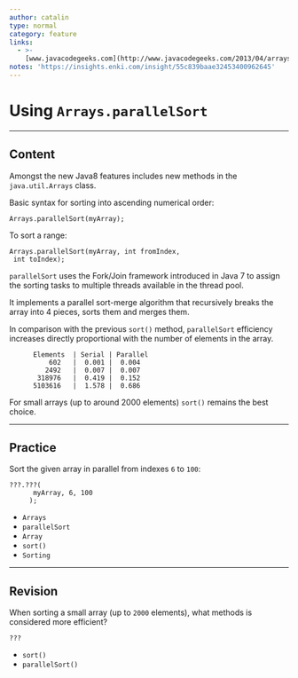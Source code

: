 ```yaml
---
author: catalin
type: normal
category: feature
links:
  - >-
    [www.javacodegeeks.com](http://www.javacodegeeks.com/2013/04/arrays-sort-versus-arrays-parallelsort.html){website}
notes: 'https://insights.enki.com/insight/55c839baae32453400962645'
---
```


# Using `Arrays.parallelSort`


---

## Content

Amongst the new Java8 features includes new methods in the `java.util.Arrays` class.

Basic syntax for sorting into ascending numerical order:

```plain-text
Arrays.parallelSort(myArray);
```

To sort a range:

```plain-text
Arrays.parallelSort(myArray, int fromIndex,
 int toIndex);
```

`parallelSort` uses the Fork/Join framework introduced in Java 7 to assign the sorting tasks to multiple threads available in the thread pool.

It implements a parallel sort-merge algorithm that recursively breaks the array into 4 pieces, sorts them and merges them.

In comparison with the previous `sort()` method, `parallelSort` efficiency increases directly proportional with the number of elements in the array. 

```plain-text
      Elements  | Serial | Parallel
          602   |  0.001 |  0.004        
         2492   |  0.007 |  0.007        
       318976   |  0.419 |  0.152        
      5103616   |  1.578 |  0.686   
```

For small arrays (up to around 2000 elements) `sort()` remains the best choice.


---

## Practice

Sort the given array in parallel from indexes `6` to `100`:

```plain-text
???.???(
      myArray, 6, 100
     );
```

- `Arrays` 
- `parallelSort` 
- `Array` 
- `sort()` 
- `Sorting`


---

## Revision

When sorting a small array (up to `2000` elements), what methods is considered more efficient?

`???`

- `sort()` 
- `parallelSort()`
 
